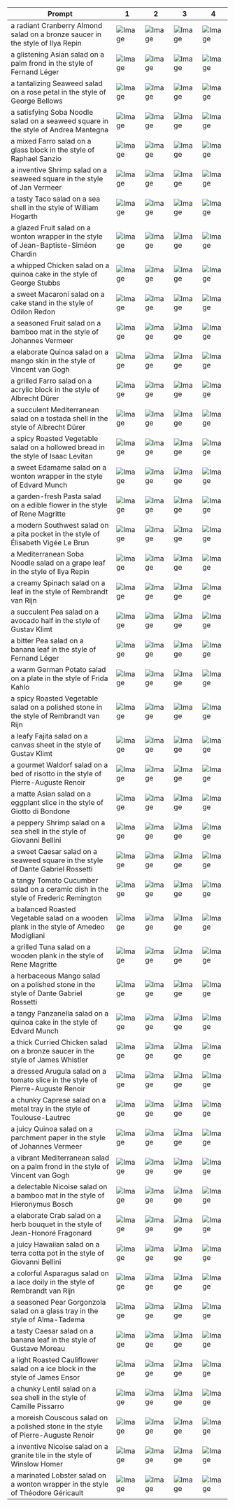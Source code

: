 | Prompt | 1 | 2 | 3 | 4 |
|-|-|-|-|-|
| a radiant Cranberry Almond salad on a bronze saucer in the style of Ilya Repin | ![Image](https://salad-benchmark-public-assets.s3.us-east-2.amazonaws.com/sdxl/9e53a7c8-ce50-4a93-b280-aef88d05be55-0.jpg) | ![Image](https://salad-benchmark-public-assets.s3.us-east-2.amazonaws.com/sdxl/9e53a7c8-ce50-4a93-b280-aef88d05be55-1.jpg) | ![Image](https://salad-benchmark-public-assets.s3.us-east-2.amazonaws.com/sdxl/9e53a7c8-ce50-4a93-b280-aef88d05be55-2.jpg) | ![Image](https://salad-benchmark-public-assets.s3.us-east-2.amazonaws.com/sdxl/9e53a7c8-ce50-4a93-b280-aef88d05be55-3.jpg) |
| a glistening Asian salad on a palm frond in the style of Fernand Léger | ![Image](https://salad-benchmark-public-assets.s3.us-east-2.amazonaws.com/sdxl/0dbb4dcb-32df-4e54-80c8-330e4dc6b60a-0.jpg) | ![Image](https://salad-benchmark-public-assets.s3.us-east-2.amazonaws.com/sdxl/0dbb4dcb-32df-4e54-80c8-330e4dc6b60a-1.jpg) | ![Image](https://salad-benchmark-public-assets.s3.us-east-2.amazonaws.com/sdxl/0dbb4dcb-32df-4e54-80c8-330e4dc6b60a-2.jpg) | ![Image](https://salad-benchmark-public-assets.s3.us-east-2.amazonaws.com/sdxl/0dbb4dcb-32df-4e54-80c8-330e4dc6b60a-3.jpg) |
| a tantalizing Seaweed salad on a rose petal in the style of George Bellows | ![Image](https://salad-benchmark-public-assets.s3.us-east-2.amazonaws.com/sdxl/f91940f8-359a-4242-833a-59d34e356859-0.jpg) | ![Image](https://salad-benchmark-public-assets.s3.us-east-2.amazonaws.com/sdxl/f91940f8-359a-4242-833a-59d34e356859-1.jpg) | ![Image](https://salad-benchmark-public-assets.s3.us-east-2.amazonaws.com/sdxl/f91940f8-359a-4242-833a-59d34e356859-2.jpg) | ![Image](https://salad-benchmark-public-assets.s3.us-east-2.amazonaws.com/sdxl/f91940f8-359a-4242-833a-59d34e356859-3.jpg) |
| a satisfying Soba Noodle salad on a seaweed square in the style of Andrea Mantegna | ![Image](https://salad-benchmark-public-assets.s3.us-east-2.amazonaws.com/sdxl/3d7c9184-de90-460a-bfc1-0c4795c5de33-0.jpg) | ![Image](https://salad-benchmark-public-assets.s3.us-east-2.amazonaws.com/sdxl/3d7c9184-de90-460a-bfc1-0c4795c5de33-1.jpg) | ![Image](https://salad-benchmark-public-assets.s3.us-east-2.amazonaws.com/sdxl/3d7c9184-de90-460a-bfc1-0c4795c5de33-2.jpg) | ![Image](https://salad-benchmark-public-assets.s3.us-east-2.amazonaws.com/sdxl/3d7c9184-de90-460a-bfc1-0c4795c5de33-3.jpg) |
| a mixed Farro salad on a glass block in the style of Raphael Sanzio | ![Image](https://salad-benchmark-public-assets.s3.us-east-2.amazonaws.com/sdxl/7387b984-1f9a-4b4e-9e40-9d4cc7a76cff-0.jpg) | ![Image](https://salad-benchmark-public-assets.s3.us-east-2.amazonaws.com/sdxl/7387b984-1f9a-4b4e-9e40-9d4cc7a76cff-1.jpg) | ![Image](https://salad-benchmark-public-assets.s3.us-east-2.amazonaws.com/sdxl/7387b984-1f9a-4b4e-9e40-9d4cc7a76cff-2.jpg) | ![Image](https://salad-benchmark-public-assets.s3.us-east-2.amazonaws.com/sdxl/7387b984-1f9a-4b4e-9e40-9d4cc7a76cff-3.jpg) |
| a inventive Shrimp salad on a seaweed square in the style of Jan Vermeer | ![Image](https://salad-benchmark-public-assets.s3.us-east-2.amazonaws.com/sdxl/b1964f1c-bea2-4e4b-8d26-3fb53469ab68-0.jpg) | ![Image](https://salad-benchmark-public-assets.s3.us-east-2.amazonaws.com/sdxl/b1964f1c-bea2-4e4b-8d26-3fb53469ab68-1.jpg) | ![Image](https://salad-benchmark-public-assets.s3.us-east-2.amazonaws.com/sdxl/b1964f1c-bea2-4e4b-8d26-3fb53469ab68-2.jpg) | ![Image](https://salad-benchmark-public-assets.s3.us-east-2.amazonaws.com/sdxl/b1964f1c-bea2-4e4b-8d26-3fb53469ab68-3.jpg) |
| a tasty Taco salad on a sea shell in the style of William Hogarth | ![Image](https://salad-benchmark-public-assets.s3.us-east-2.amazonaws.com/sdxl/b9d4990d-85bf-47b4-9f39-b1f6ac2b4eb4-0.jpg) | ![Image](https://salad-benchmark-public-assets.s3.us-east-2.amazonaws.com/sdxl/b9d4990d-85bf-47b4-9f39-b1f6ac2b4eb4-1.jpg) | ![Image](https://salad-benchmark-public-assets.s3.us-east-2.amazonaws.com/sdxl/b9d4990d-85bf-47b4-9f39-b1f6ac2b4eb4-2.jpg) | ![Image](https://salad-benchmark-public-assets.s3.us-east-2.amazonaws.com/sdxl/b9d4990d-85bf-47b4-9f39-b1f6ac2b4eb4-3.jpg) |
| a glazed Fruit salad on a wonton wrapper in the style of Jean-Baptiste-Siméon Chardin | ![Image](https://salad-benchmark-public-assets.s3.us-east-2.amazonaws.com/sdxl/172a205b-38ff-466a-9308-87c0d2141ba1-0.jpg) | ![Image](https://salad-benchmark-public-assets.s3.us-east-2.amazonaws.com/sdxl/172a205b-38ff-466a-9308-87c0d2141ba1-1.jpg) | ![Image](https://salad-benchmark-public-assets.s3.us-east-2.amazonaws.com/sdxl/172a205b-38ff-466a-9308-87c0d2141ba1-2.jpg) | ![Image](https://salad-benchmark-public-assets.s3.us-east-2.amazonaws.com/sdxl/172a205b-38ff-466a-9308-87c0d2141ba1-3.jpg) |
| a whipped Chicken salad on a quinoa cake in the style of George Stubbs | ![Image](https://salad-benchmark-public-assets.s3.us-east-2.amazonaws.com/sdxl/217c78e0-5cd3-484d-8f10-b376044245cd-0.jpg) | ![Image](https://salad-benchmark-public-assets.s3.us-east-2.amazonaws.com/sdxl/217c78e0-5cd3-484d-8f10-b376044245cd-1.jpg) | ![Image](https://salad-benchmark-public-assets.s3.us-east-2.amazonaws.com/sdxl/217c78e0-5cd3-484d-8f10-b376044245cd-2.jpg) | ![Image](https://salad-benchmark-public-assets.s3.us-east-2.amazonaws.com/sdxl/217c78e0-5cd3-484d-8f10-b376044245cd-3.jpg) |
| a sweet Macaroni salad on a cake stand in the style of Odilon Redon | ![Image](https://salad-benchmark-public-assets.s3.us-east-2.amazonaws.com/sdxl/9f8e4cd5-1ae0-4035-8c16-787c78458637-0.jpg) | ![Image](https://salad-benchmark-public-assets.s3.us-east-2.amazonaws.com/sdxl/9f8e4cd5-1ae0-4035-8c16-787c78458637-1.jpg) | ![Image](https://salad-benchmark-public-assets.s3.us-east-2.amazonaws.com/sdxl/9f8e4cd5-1ae0-4035-8c16-787c78458637-2.jpg) | ![Image](https://salad-benchmark-public-assets.s3.us-east-2.amazonaws.com/sdxl/9f8e4cd5-1ae0-4035-8c16-787c78458637-3.jpg) |
| a seasoned Fruit salad on a bamboo mat in the style of Johannes Vermeer | ![Image](https://salad-benchmark-public-assets.s3.us-east-2.amazonaws.com/sdxl/8cfcb5f8-a86a-4491-9686-198102314872-0.jpg) | ![Image](https://salad-benchmark-public-assets.s3.us-east-2.amazonaws.com/sdxl/8cfcb5f8-a86a-4491-9686-198102314872-1.jpg) | ![Image](https://salad-benchmark-public-assets.s3.us-east-2.amazonaws.com/sdxl/8cfcb5f8-a86a-4491-9686-198102314872-2.jpg) | ![Image](https://salad-benchmark-public-assets.s3.us-east-2.amazonaws.com/sdxl/8cfcb5f8-a86a-4491-9686-198102314872-3.jpg) |
| a elaborate Quinoa salad on a mango skin in the style of Vincent van Gogh | ![Image](https://salad-benchmark-public-assets.s3.us-east-2.amazonaws.com/sdxl/78eb7a5c-dfdd-4667-a8a2-4b88a128c22b-0.jpg) | ![Image](https://salad-benchmark-public-assets.s3.us-east-2.amazonaws.com/sdxl/78eb7a5c-dfdd-4667-a8a2-4b88a128c22b-1.jpg) | ![Image](https://salad-benchmark-public-assets.s3.us-east-2.amazonaws.com/sdxl/78eb7a5c-dfdd-4667-a8a2-4b88a128c22b-2.jpg) | ![Image](https://salad-benchmark-public-assets.s3.us-east-2.amazonaws.com/sdxl/78eb7a5c-dfdd-4667-a8a2-4b88a128c22b-3.jpg) |
| a grilled Farro salad on a acrylic block in the style of Albrecht Dürer | ![Image](https://salad-benchmark-public-assets.s3.us-east-2.amazonaws.com/sdxl/4888d3c2-ddd6-4544-b25e-f959909de174-0.jpg) | ![Image](https://salad-benchmark-public-assets.s3.us-east-2.amazonaws.com/sdxl/4888d3c2-ddd6-4544-b25e-f959909de174-1.jpg) | ![Image](https://salad-benchmark-public-assets.s3.us-east-2.amazonaws.com/sdxl/4888d3c2-ddd6-4544-b25e-f959909de174-2.jpg) | ![Image](https://salad-benchmark-public-assets.s3.us-east-2.amazonaws.com/sdxl/4888d3c2-ddd6-4544-b25e-f959909de174-3.jpg) |
| a succulent Mediterranean salad on a tostada shell in the style of Albrecht Dürer | ![Image](https://salad-benchmark-public-assets.s3.us-east-2.amazonaws.com/sdxl/1fe71037-c093-4675-99fe-0aac285c4145-0.jpg) | ![Image](https://salad-benchmark-public-assets.s3.us-east-2.amazonaws.com/sdxl/1fe71037-c093-4675-99fe-0aac285c4145-1.jpg) | ![Image](https://salad-benchmark-public-assets.s3.us-east-2.amazonaws.com/sdxl/1fe71037-c093-4675-99fe-0aac285c4145-2.jpg) | ![Image](https://salad-benchmark-public-assets.s3.us-east-2.amazonaws.com/sdxl/1fe71037-c093-4675-99fe-0aac285c4145-3.jpg) |
| a spicy Roasted Vegetable salad on a hollowed bread in the style of Isaac Levitan | ![Image](https://salad-benchmark-public-assets.s3.us-east-2.amazonaws.com/sdxl/071d307c-570b-432d-9709-797f06cb8742-0.jpg) | ![Image](https://salad-benchmark-public-assets.s3.us-east-2.amazonaws.com/sdxl/071d307c-570b-432d-9709-797f06cb8742-1.jpg) | ![Image](https://salad-benchmark-public-assets.s3.us-east-2.amazonaws.com/sdxl/071d307c-570b-432d-9709-797f06cb8742-2.jpg) | ![Image](https://salad-benchmark-public-assets.s3.us-east-2.amazonaws.com/sdxl/071d307c-570b-432d-9709-797f06cb8742-3.jpg) |
| a sweet Edamame salad on a wonton wrapper in the style of Edvard Munch | ![Image](https://salad-benchmark-public-assets.s3.us-east-2.amazonaws.com/sdxl/8142fee8-adf7-4d9d-b83e-03897e7fd66c-0.jpg) | ![Image](https://salad-benchmark-public-assets.s3.us-east-2.amazonaws.com/sdxl/8142fee8-adf7-4d9d-b83e-03897e7fd66c-1.jpg) | ![Image](https://salad-benchmark-public-assets.s3.us-east-2.amazonaws.com/sdxl/8142fee8-adf7-4d9d-b83e-03897e7fd66c-2.jpg) | ![Image](https://salad-benchmark-public-assets.s3.us-east-2.amazonaws.com/sdxl/8142fee8-adf7-4d9d-b83e-03897e7fd66c-3.jpg) |
| a garden-fresh Pasta salad on a edible flower in the style of Rene Magritte | ![Image](https://salad-benchmark-public-assets.s3.us-east-2.amazonaws.com/sdxl/68f76ab9-2d12-46d4-b8e5-f165ba00589d-0.jpg) | ![Image](https://salad-benchmark-public-assets.s3.us-east-2.amazonaws.com/sdxl/68f76ab9-2d12-46d4-b8e5-f165ba00589d-1.jpg) | ![Image](https://salad-benchmark-public-assets.s3.us-east-2.amazonaws.com/sdxl/68f76ab9-2d12-46d4-b8e5-f165ba00589d-2.jpg) | ![Image](https://salad-benchmark-public-assets.s3.us-east-2.amazonaws.com/sdxl/68f76ab9-2d12-46d4-b8e5-f165ba00589d-3.jpg) |
| a modern Southwest salad on a pita pocket in the style of Élisabeth Vigée Le Brun | ![Image](https://salad-benchmark-public-assets.s3.us-east-2.amazonaws.com/sdxl/e621c200-e0b2-491e-a569-7c3df298df13-0.jpg) | ![Image](https://salad-benchmark-public-assets.s3.us-east-2.amazonaws.com/sdxl/e621c200-e0b2-491e-a569-7c3df298df13-1.jpg) | ![Image](https://salad-benchmark-public-assets.s3.us-east-2.amazonaws.com/sdxl/e621c200-e0b2-491e-a569-7c3df298df13-2.jpg) | ![Image](https://salad-benchmark-public-assets.s3.us-east-2.amazonaws.com/sdxl/e621c200-e0b2-491e-a569-7c3df298df13-3.jpg) |
| a Mediterranean Soba Noodle salad on a grape leaf in the style of Ilya Repin | ![Image](https://salad-benchmark-public-assets.s3.us-east-2.amazonaws.com/sdxl/7a0f89ff-5cda-416b-9e73-dd9e2cc0a3a3-0.jpg) | ![Image](https://salad-benchmark-public-assets.s3.us-east-2.amazonaws.com/sdxl/7a0f89ff-5cda-416b-9e73-dd9e2cc0a3a3-1.jpg) | ![Image](https://salad-benchmark-public-assets.s3.us-east-2.amazonaws.com/sdxl/7a0f89ff-5cda-416b-9e73-dd9e2cc0a3a3-2.jpg) | ![Image](https://salad-benchmark-public-assets.s3.us-east-2.amazonaws.com/sdxl/7a0f89ff-5cda-416b-9e73-dd9e2cc0a3a3-3.jpg) |
| a creamy Spinach salad on a leaf in the style of Rembrandt van Rijn | ![Image](https://salad-benchmark-public-assets.s3.us-east-2.amazonaws.com/sdxl/69cdb9ac-52d4-4459-a838-f028146b167e-0.jpg) | ![Image](https://salad-benchmark-public-assets.s3.us-east-2.amazonaws.com/sdxl/69cdb9ac-52d4-4459-a838-f028146b167e-1.jpg) | ![Image](https://salad-benchmark-public-assets.s3.us-east-2.amazonaws.com/sdxl/69cdb9ac-52d4-4459-a838-f028146b167e-2.jpg) | ![Image](https://salad-benchmark-public-assets.s3.us-east-2.amazonaws.com/sdxl/69cdb9ac-52d4-4459-a838-f028146b167e-3.jpg) |
| a succulent Pea salad on a avocado half in the style of Gustav Klimt | ![Image](https://salad-benchmark-public-assets.s3.us-east-2.amazonaws.com/sdxl/20c6f050-e103-4555-9821-d6d25ecb71c2-0.jpg) | ![Image](https://salad-benchmark-public-assets.s3.us-east-2.amazonaws.com/sdxl/20c6f050-e103-4555-9821-d6d25ecb71c2-1.jpg) | ![Image](https://salad-benchmark-public-assets.s3.us-east-2.amazonaws.com/sdxl/20c6f050-e103-4555-9821-d6d25ecb71c2-2.jpg) | ![Image](https://salad-benchmark-public-assets.s3.us-east-2.amazonaws.com/sdxl/20c6f050-e103-4555-9821-d6d25ecb71c2-3.jpg) |
| a bitter Pea salad on a banana leaf in the style of Fernand Léger | ![Image](https://salad-benchmark-public-assets.s3.us-east-2.amazonaws.com/sdxl/970757da-2ff9-4c05-9b00-2b0ff344f686-0.jpg) | ![Image](https://salad-benchmark-public-assets.s3.us-east-2.amazonaws.com/sdxl/970757da-2ff9-4c05-9b00-2b0ff344f686-1.jpg) | ![Image](https://salad-benchmark-public-assets.s3.us-east-2.amazonaws.com/sdxl/970757da-2ff9-4c05-9b00-2b0ff344f686-2.jpg) | ![Image](https://salad-benchmark-public-assets.s3.us-east-2.amazonaws.com/sdxl/970757da-2ff9-4c05-9b00-2b0ff344f686-3.jpg) |
| a warm German Potato salad on a plate in the style of Frida Kahlo | ![Image](https://salad-benchmark-public-assets.s3.us-east-2.amazonaws.com/sdxl/a82519af-ecab-4cc0-ad14-2674ec7eac1f-0.jpg) | ![Image](https://salad-benchmark-public-assets.s3.us-east-2.amazonaws.com/sdxl/a82519af-ecab-4cc0-ad14-2674ec7eac1f-1.jpg) | ![Image](https://salad-benchmark-public-assets.s3.us-east-2.amazonaws.com/sdxl/a82519af-ecab-4cc0-ad14-2674ec7eac1f-2.jpg) | ![Image](https://salad-benchmark-public-assets.s3.us-east-2.amazonaws.com/sdxl/a82519af-ecab-4cc0-ad14-2674ec7eac1f-3.jpg) |
| a spicy Roasted Vegetable salad on a polished stone in the style of Rembrandt van Rijn | ![Image](https://salad-benchmark-public-assets.s3.us-east-2.amazonaws.com/sdxl/23a4770e-e6f3-4493-9819-ee00cd5bc56d-0.jpg) | ![Image](https://salad-benchmark-public-assets.s3.us-east-2.amazonaws.com/sdxl/23a4770e-e6f3-4493-9819-ee00cd5bc56d-1.jpg) | ![Image](https://salad-benchmark-public-assets.s3.us-east-2.amazonaws.com/sdxl/23a4770e-e6f3-4493-9819-ee00cd5bc56d-2.jpg) | ![Image](https://salad-benchmark-public-assets.s3.us-east-2.amazonaws.com/sdxl/23a4770e-e6f3-4493-9819-ee00cd5bc56d-3.jpg) |
| a leafy Fajita salad on a canvas sheet in the style of Gustav Klimt | ![Image](https://salad-benchmark-public-assets.s3.us-east-2.amazonaws.com/sdxl/46e720d9-97d5-4957-98cf-aa5afea7586a-0.jpg) | ![Image](https://salad-benchmark-public-assets.s3.us-east-2.amazonaws.com/sdxl/46e720d9-97d5-4957-98cf-aa5afea7586a-1.jpg) | ![Image](https://salad-benchmark-public-assets.s3.us-east-2.amazonaws.com/sdxl/46e720d9-97d5-4957-98cf-aa5afea7586a-2.jpg) | ![Image](https://salad-benchmark-public-assets.s3.us-east-2.amazonaws.com/sdxl/46e720d9-97d5-4957-98cf-aa5afea7586a-3.jpg) |
| a gourmet Waldorf salad on a bed of risotto in the style of Pierre-Auguste Renoir | ![Image](https://salad-benchmark-public-assets.s3.us-east-2.amazonaws.com/sdxl/4582986f-32a1-413e-b7be-1d04207580d5-0.jpg) | ![Image](https://salad-benchmark-public-assets.s3.us-east-2.amazonaws.com/sdxl/4582986f-32a1-413e-b7be-1d04207580d5-1.jpg) | ![Image](https://salad-benchmark-public-assets.s3.us-east-2.amazonaws.com/sdxl/4582986f-32a1-413e-b7be-1d04207580d5-2.jpg) | ![Image](https://salad-benchmark-public-assets.s3.us-east-2.amazonaws.com/sdxl/4582986f-32a1-413e-b7be-1d04207580d5-3.jpg) |
| a matte Asian salad on a eggplant slice in the style of Giotto di Bondone | ![Image](https://salad-benchmark-public-assets.s3.us-east-2.amazonaws.com/sdxl/1c8914d0-e74c-4a23-887b-99fefe2f5499-0.jpg) | ![Image](https://salad-benchmark-public-assets.s3.us-east-2.amazonaws.com/sdxl/1c8914d0-e74c-4a23-887b-99fefe2f5499-1.jpg) | ![Image](https://salad-benchmark-public-assets.s3.us-east-2.amazonaws.com/sdxl/1c8914d0-e74c-4a23-887b-99fefe2f5499-2.jpg) | ![Image](https://salad-benchmark-public-assets.s3.us-east-2.amazonaws.com/sdxl/1c8914d0-e74c-4a23-887b-99fefe2f5499-3.jpg) |
| a peppery Shrimp salad on a sea shell in the style of Giovanni Bellini | ![Image](https://salad-benchmark-public-assets.s3.us-east-2.amazonaws.com/sdxl/c8bc3d7d-fd43-4716-ab0f-00b15f31dc17-0.jpg) | ![Image](https://salad-benchmark-public-assets.s3.us-east-2.amazonaws.com/sdxl/c8bc3d7d-fd43-4716-ab0f-00b15f31dc17-1.jpg) | ![Image](https://salad-benchmark-public-assets.s3.us-east-2.amazonaws.com/sdxl/c8bc3d7d-fd43-4716-ab0f-00b15f31dc17-2.jpg) | ![Image](https://salad-benchmark-public-assets.s3.us-east-2.amazonaws.com/sdxl/c8bc3d7d-fd43-4716-ab0f-00b15f31dc17-3.jpg) |
| a sweet Caesar salad on a seaweed square in the style of Dante Gabriel Rossetti | ![Image](https://salad-benchmark-public-assets.s3.us-east-2.amazonaws.com/sdxl/d6df90fa-f338-415a-9afa-02210711b6d5-0.jpg) | ![Image](https://salad-benchmark-public-assets.s3.us-east-2.amazonaws.com/sdxl/d6df90fa-f338-415a-9afa-02210711b6d5-1.jpg) | ![Image](https://salad-benchmark-public-assets.s3.us-east-2.amazonaws.com/sdxl/d6df90fa-f338-415a-9afa-02210711b6d5-2.jpg) | ![Image](https://salad-benchmark-public-assets.s3.us-east-2.amazonaws.com/sdxl/d6df90fa-f338-415a-9afa-02210711b6d5-3.jpg) |
| a tangy Tomato Cucumber salad on a ceramic dish in the style of Frederic Remington | ![Image](https://salad-benchmark-public-assets.s3.us-east-2.amazonaws.com/sdxl/c3482a03-7bd8-4e03-a391-856338f4c40e-0.jpg) | ![Image](https://salad-benchmark-public-assets.s3.us-east-2.amazonaws.com/sdxl/c3482a03-7bd8-4e03-a391-856338f4c40e-1.jpg) | ![Image](https://salad-benchmark-public-assets.s3.us-east-2.amazonaws.com/sdxl/c3482a03-7bd8-4e03-a391-856338f4c40e-2.jpg) | ![Image](https://salad-benchmark-public-assets.s3.us-east-2.amazonaws.com/sdxl/c3482a03-7bd8-4e03-a391-856338f4c40e-3.jpg) |
| a balanced Roasted Vegetable salad on a wooden plank in the style of Amedeo Modigliani | ![Image](https://salad-benchmark-public-assets.s3.us-east-2.amazonaws.com/sdxl/6e81c7c2-70c1-433e-9fc7-50686e4cebe6-0.jpg) | ![Image](https://salad-benchmark-public-assets.s3.us-east-2.amazonaws.com/sdxl/6e81c7c2-70c1-433e-9fc7-50686e4cebe6-1.jpg) | ![Image](https://salad-benchmark-public-assets.s3.us-east-2.amazonaws.com/sdxl/6e81c7c2-70c1-433e-9fc7-50686e4cebe6-2.jpg) | ![Image](https://salad-benchmark-public-assets.s3.us-east-2.amazonaws.com/sdxl/6e81c7c2-70c1-433e-9fc7-50686e4cebe6-3.jpg) |
| a grilled Tuna salad on a wooden plank in the style of Rene Magritte | ![Image](https://salad-benchmark-public-assets.s3.us-east-2.amazonaws.com/sdxl/1cf26fa1-a7c0-4cd9-98af-394b7bbc5e87-0.jpg) | ![Image](https://salad-benchmark-public-assets.s3.us-east-2.amazonaws.com/sdxl/1cf26fa1-a7c0-4cd9-98af-394b7bbc5e87-1.jpg) | ![Image](https://salad-benchmark-public-assets.s3.us-east-2.amazonaws.com/sdxl/1cf26fa1-a7c0-4cd9-98af-394b7bbc5e87-2.jpg) | ![Image](https://salad-benchmark-public-assets.s3.us-east-2.amazonaws.com/sdxl/1cf26fa1-a7c0-4cd9-98af-394b7bbc5e87-3.jpg) |
| a herbaceous Mango salad on a polished stone in the style of Dante Gabriel Rossetti | ![Image](https://salad-benchmark-public-assets.s3.us-east-2.amazonaws.com/sdxl/1b5cc27e-b084-4175-b561-24d50af2b34a-0.jpg) | ![Image](https://salad-benchmark-public-assets.s3.us-east-2.amazonaws.com/sdxl/1b5cc27e-b084-4175-b561-24d50af2b34a-1.jpg) | ![Image](https://salad-benchmark-public-assets.s3.us-east-2.amazonaws.com/sdxl/1b5cc27e-b084-4175-b561-24d50af2b34a-2.jpg) | ![Image](https://salad-benchmark-public-assets.s3.us-east-2.amazonaws.com/sdxl/1b5cc27e-b084-4175-b561-24d50af2b34a-3.jpg) |
| a tangy Panzanella salad on a quinoa cake in the style of Edvard Munch | ![Image](https://salad-benchmark-public-assets.s3.us-east-2.amazonaws.com/sdxl/5a91aa57-044e-4c6c-8df0-322f1158a40b-0.jpg) | ![Image](https://salad-benchmark-public-assets.s3.us-east-2.amazonaws.com/sdxl/5a91aa57-044e-4c6c-8df0-322f1158a40b-1.jpg) | ![Image](https://salad-benchmark-public-assets.s3.us-east-2.amazonaws.com/sdxl/5a91aa57-044e-4c6c-8df0-322f1158a40b-2.jpg) | ![Image](https://salad-benchmark-public-assets.s3.us-east-2.amazonaws.com/sdxl/5a91aa57-044e-4c6c-8df0-322f1158a40b-3.jpg) |
| a thick Curried Chicken salad on a bronze saucer in the style of James Whistler | ![Image](https://salad-benchmark-public-assets.s3.us-east-2.amazonaws.com/sdxl/ee498a15-8047-415e-ba3d-313f611fc513-0.jpg) | ![Image](https://salad-benchmark-public-assets.s3.us-east-2.amazonaws.com/sdxl/ee498a15-8047-415e-ba3d-313f611fc513-1.jpg) | ![Image](https://salad-benchmark-public-assets.s3.us-east-2.amazonaws.com/sdxl/ee498a15-8047-415e-ba3d-313f611fc513-2.jpg) | ![Image](https://salad-benchmark-public-assets.s3.us-east-2.amazonaws.com/sdxl/ee498a15-8047-415e-ba3d-313f611fc513-3.jpg) |
| a dressed Arugula salad on a tomato slice in the style of Pierre-Auguste Renoir | ![Image](https://salad-benchmark-public-assets.s3.us-east-2.amazonaws.com/sdxl/48ea8309-d79c-4dd0-b318-d5077bcc6a70-0.jpg) | ![Image](https://salad-benchmark-public-assets.s3.us-east-2.amazonaws.com/sdxl/48ea8309-d79c-4dd0-b318-d5077bcc6a70-1.jpg) | ![Image](https://salad-benchmark-public-assets.s3.us-east-2.amazonaws.com/sdxl/48ea8309-d79c-4dd0-b318-d5077bcc6a70-2.jpg) | ![Image](https://salad-benchmark-public-assets.s3.us-east-2.amazonaws.com/sdxl/48ea8309-d79c-4dd0-b318-d5077bcc6a70-3.jpg) |
| a chunky Caprese salad on a metal tray in the style of Toulouse-Lautrec | ![Image](https://salad-benchmark-public-assets.s3.us-east-2.amazonaws.com/sdxl/aff80066-c315-4880-9fef-ab3f9ecb74e1-0.jpg) | ![Image](https://salad-benchmark-public-assets.s3.us-east-2.amazonaws.com/sdxl/aff80066-c315-4880-9fef-ab3f9ecb74e1-1.jpg) | ![Image](https://salad-benchmark-public-assets.s3.us-east-2.amazonaws.com/sdxl/aff80066-c315-4880-9fef-ab3f9ecb74e1-2.jpg) | ![Image](https://salad-benchmark-public-assets.s3.us-east-2.amazonaws.com/sdxl/aff80066-c315-4880-9fef-ab3f9ecb74e1-3.jpg) |
| a juicy Quinoa salad on a parchment paper in the style of Johannes Vermeer | ![Image](https://salad-benchmark-public-assets.s3.us-east-2.amazonaws.com/sdxl/ec5f7909-8893-43fa-9523-ca780d42bff5-0.jpg) | ![Image](https://salad-benchmark-public-assets.s3.us-east-2.amazonaws.com/sdxl/ec5f7909-8893-43fa-9523-ca780d42bff5-1.jpg) | ![Image](https://salad-benchmark-public-assets.s3.us-east-2.amazonaws.com/sdxl/ec5f7909-8893-43fa-9523-ca780d42bff5-2.jpg) | ![Image](https://salad-benchmark-public-assets.s3.us-east-2.amazonaws.com/sdxl/ec5f7909-8893-43fa-9523-ca780d42bff5-3.jpg) |
| a vibrant Mediterranean salad on a palm frond in the style of Vincent van Gogh | ![Image](https://salad-benchmark-public-assets.s3.us-east-2.amazonaws.com/sdxl/3343c9f8-b5dc-4cda-9e1f-577a7eaf4af7-0.jpg) | ![Image](https://salad-benchmark-public-assets.s3.us-east-2.amazonaws.com/sdxl/3343c9f8-b5dc-4cda-9e1f-577a7eaf4af7-1.jpg) | ![Image](https://salad-benchmark-public-assets.s3.us-east-2.amazonaws.com/sdxl/3343c9f8-b5dc-4cda-9e1f-577a7eaf4af7-2.jpg) | ![Image](https://salad-benchmark-public-assets.s3.us-east-2.amazonaws.com/sdxl/3343c9f8-b5dc-4cda-9e1f-577a7eaf4af7-3.jpg) |
| a delectable Nicoise salad on a bamboo mat in the style of Hieronymus Bosch | ![Image](https://salad-benchmark-public-assets.s3.us-east-2.amazonaws.com/sdxl/c450e88a-7f74-43d7-8caa-2d7b91812e63-0.jpg) | ![Image](https://salad-benchmark-public-assets.s3.us-east-2.amazonaws.com/sdxl/c450e88a-7f74-43d7-8caa-2d7b91812e63-1.jpg) | ![Image](https://salad-benchmark-public-assets.s3.us-east-2.amazonaws.com/sdxl/c450e88a-7f74-43d7-8caa-2d7b91812e63-2.jpg) | ![Image](https://salad-benchmark-public-assets.s3.us-east-2.amazonaws.com/sdxl/c450e88a-7f74-43d7-8caa-2d7b91812e63-3.jpg) |
| a elaborate Crab salad on a herb bouquet in the style of Jean-Honoré Fragonard | ![Image](https://salad-benchmark-public-assets.s3.us-east-2.amazonaws.com/sdxl/73dafd69-4f0f-4c58-94e5-2c1b25f96c5a-0.jpg) | ![Image](https://salad-benchmark-public-assets.s3.us-east-2.amazonaws.com/sdxl/73dafd69-4f0f-4c58-94e5-2c1b25f96c5a-1.jpg) | ![Image](https://salad-benchmark-public-assets.s3.us-east-2.amazonaws.com/sdxl/73dafd69-4f0f-4c58-94e5-2c1b25f96c5a-2.jpg) | ![Image](https://salad-benchmark-public-assets.s3.us-east-2.amazonaws.com/sdxl/73dafd69-4f0f-4c58-94e5-2c1b25f96c5a-3.jpg) |
| a juicy Hawaiian salad on a terra cotta pot in the style of Giovanni Bellini | ![Image](https://salad-benchmark-public-assets.s3.us-east-2.amazonaws.com/sdxl/530a120e-6c19-435c-9d13-3ff9cbb76194-0.jpg) | ![Image](https://salad-benchmark-public-assets.s3.us-east-2.amazonaws.com/sdxl/530a120e-6c19-435c-9d13-3ff9cbb76194-1.jpg) | ![Image](https://salad-benchmark-public-assets.s3.us-east-2.amazonaws.com/sdxl/530a120e-6c19-435c-9d13-3ff9cbb76194-2.jpg) | ![Image](https://salad-benchmark-public-assets.s3.us-east-2.amazonaws.com/sdxl/530a120e-6c19-435c-9d13-3ff9cbb76194-3.jpg) |
| a colorful Asparagus salad on a lace doily in the style of Rembrandt van Rijn | ![Image](https://salad-benchmark-public-assets.s3.us-east-2.amazonaws.com/sdxl/a271e5cd-936d-4c59-9c66-dc585ac60847-0.jpg) | ![Image](https://salad-benchmark-public-assets.s3.us-east-2.amazonaws.com/sdxl/a271e5cd-936d-4c59-9c66-dc585ac60847-1.jpg) | ![Image](https://salad-benchmark-public-assets.s3.us-east-2.amazonaws.com/sdxl/a271e5cd-936d-4c59-9c66-dc585ac60847-2.jpg) | ![Image](https://salad-benchmark-public-assets.s3.us-east-2.amazonaws.com/sdxl/a271e5cd-936d-4c59-9c66-dc585ac60847-3.jpg) |
| a seasoned Pear Gorgonzola salad on a glass tray in the style of Alma-Tadema | ![Image](https://salad-benchmark-public-assets.s3.us-east-2.amazonaws.com/sdxl/04b8162b-3fe5-462b-9f16-70398c2dc44b-0.jpg) | ![Image](https://salad-benchmark-public-assets.s3.us-east-2.amazonaws.com/sdxl/04b8162b-3fe5-462b-9f16-70398c2dc44b-1.jpg) | ![Image](https://salad-benchmark-public-assets.s3.us-east-2.amazonaws.com/sdxl/04b8162b-3fe5-462b-9f16-70398c2dc44b-2.jpg) | ![Image](https://salad-benchmark-public-assets.s3.us-east-2.amazonaws.com/sdxl/04b8162b-3fe5-462b-9f16-70398c2dc44b-3.jpg) |
| a tasty Caesar salad on a banana leaf in the style of Gustave Moreau | ![Image](https://salad-benchmark-public-assets.s3.us-east-2.amazonaws.com/sdxl/a8d3a6a8-b21b-4ffd-8aa5-0b032bf22e3a-0.jpg) | ![Image](https://salad-benchmark-public-assets.s3.us-east-2.amazonaws.com/sdxl/a8d3a6a8-b21b-4ffd-8aa5-0b032bf22e3a-1.jpg) | ![Image](https://salad-benchmark-public-assets.s3.us-east-2.amazonaws.com/sdxl/a8d3a6a8-b21b-4ffd-8aa5-0b032bf22e3a-2.jpg) | ![Image](https://salad-benchmark-public-assets.s3.us-east-2.amazonaws.com/sdxl/a8d3a6a8-b21b-4ffd-8aa5-0b032bf22e3a-3.jpg) |
| a light Roasted Cauliflower salad on a ice block in the style of James Ensor | ![Image](https://salad-benchmark-public-assets.s3.us-east-2.amazonaws.com/sdxl/4d8549b8-0ee9-4273-893b-6154c27fbef8-0.jpg) | ![Image](https://salad-benchmark-public-assets.s3.us-east-2.amazonaws.com/sdxl/4d8549b8-0ee9-4273-893b-6154c27fbef8-1.jpg) | ![Image](https://salad-benchmark-public-assets.s3.us-east-2.amazonaws.com/sdxl/4d8549b8-0ee9-4273-893b-6154c27fbef8-2.jpg) | ![Image](https://salad-benchmark-public-assets.s3.us-east-2.amazonaws.com/sdxl/4d8549b8-0ee9-4273-893b-6154c27fbef8-3.jpg) |
| a chunky Lentil salad on a sea shell in the style of Camille Pissarro | ![Image](https://salad-benchmark-public-assets.s3.us-east-2.amazonaws.com/sdxl/fd304c91-23f3-4206-85df-5cfba7563065-0.jpg) | ![Image](https://salad-benchmark-public-assets.s3.us-east-2.amazonaws.com/sdxl/fd304c91-23f3-4206-85df-5cfba7563065-1.jpg) | ![Image](https://salad-benchmark-public-assets.s3.us-east-2.amazonaws.com/sdxl/fd304c91-23f3-4206-85df-5cfba7563065-2.jpg) | ![Image](https://salad-benchmark-public-assets.s3.us-east-2.amazonaws.com/sdxl/fd304c91-23f3-4206-85df-5cfba7563065-3.jpg) |
| a moreish Couscous salad on a polished stone in the style of Pierre-Auguste Renoir | ![Image](https://salad-benchmark-public-assets.s3.us-east-2.amazonaws.com/sdxl/6c4a6d75-fc5c-473f-b88f-aeb88ff22a99-0.jpg) | ![Image](https://salad-benchmark-public-assets.s3.us-east-2.amazonaws.com/sdxl/6c4a6d75-fc5c-473f-b88f-aeb88ff22a99-1.jpg) | ![Image](https://salad-benchmark-public-assets.s3.us-east-2.amazonaws.com/sdxl/6c4a6d75-fc5c-473f-b88f-aeb88ff22a99-2.jpg) | ![Image](https://salad-benchmark-public-assets.s3.us-east-2.amazonaws.com/sdxl/6c4a6d75-fc5c-473f-b88f-aeb88ff22a99-3.jpg) |
| a inventive Nicoise salad on a granite tile in the style of Winslow Homer | ![Image](https://salad-benchmark-public-assets.s3.us-east-2.amazonaws.com/sdxl/521c94b0-e50d-4f83-8e46-7442ea5d7569-0.jpg) | ![Image](https://salad-benchmark-public-assets.s3.us-east-2.amazonaws.com/sdxl/521c94b0-e50d-4f83-8e46-7442ea5d7569-1.jpg) | ![Image](https://salad-benchmark-public-assets.s3.us-east-2.amazonaws.com/sdxl/521c94b0-e50d-4f83-8e46-7442ea5d7569-2.jpg) | ![Image](https://salad-benchmark-public-assets.s3.us-east-2.amazonaws.com/sdxl/521c94b0-e50d-4f83-8e46-7442ea5d7569-3.jpg) |
| a marinated Lobster salad on a wonton wrapper in the style of Théodore Géricault | ![Image](https://salad-benchmark-public-assets.s3.us-east-2.amazonaws.com/sdxl/5da45150-c480-4dbb-a5c3-18e42c0e27eb-0.jpg) | ![Image](https://salad-benchmark-public-assets.s3.us-east-2.amazonaws.com/sdxl/5da45150-c480-4dbb-a5c3-18e42c0e27eb-1.jpg) | ![Image](https://salad-benchmark-public-assets.s3.us-east-2.amazonaws.com/sdxl/5da45150-c480-4dbb-a5c3-18e42c0e27eb-2.jpg) | ![Image](https://salad-benchmark-public-assets.s3.us-east-2.amazonaws.com/sdxl/5da45150-c480-4dbb-a5c3-18e42c0e27eb-3.jpg) |

